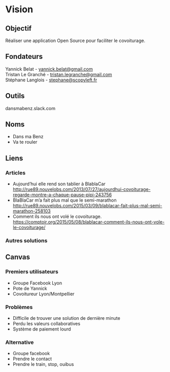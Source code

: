 # Vision

## Objectif
Réaliser une application Open Source pour faciliter le covoiturage.

## Fondateurs
Yannick Belat - yannick.belat@gmail.com  
Tristan Le Granché - tristan.legranche@gmail.com  
Stéphane Langlois - stephane@scopyleft.fr  

## Outils
dansmabenz.slack.com

## Noms
- Dans ma Benz
- Va te rouler

## Liens

### Articles
- Aujourd’hui elle rend son tablier à BlablaCar
http://rue89.nouvelobs.com/2013/07/27/aujourdhui-covoiturage-regarde-montre-a-chaque-pause-pipi-243756
- BlaBlaCar m’a fait plus mal que le semi-marathon
http://rue89.nouvelobs.com/2015/03/09/blablacar-fait-plus-mal-semi-marathon-258103
- Comment ils nous ont volé le covoiturage.
https://comptoir.org/2015/05/08/blablacar-comment-ils-nous-ont-vole-le-covoiturage/

### Autres solutions


## Canvas
### Premiers utilisateurs
- Groupe Facebook Lyon
- Pote de Yannick
- Covoitureur Lyon/Montpellier

### Problèmes
- Difficile de trouver une solution de dernière minute
- Perdu les valeurs collaboratives
- Système de paiement lourd

### Alternative
- Groupe facebook
- Prendre le contact
- Prendre le train, stop, ouibus
